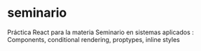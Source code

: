 # seminario
Práctica React para la materia Seminario en sistemas aplicados : Components, conditional rendering, proptypes, inline styles
